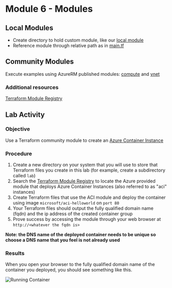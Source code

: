 # Module 6 - Modules
## Local Modules
* Create directory to hold custom module, like our [local module](./modules/rg)
* Reference module through relative path as in [main.tf](modules/rg/main.tf)
## Community Modules
Execute examples using AzureRM published modules: [compute](https://registry.terraform.io/modules/Azure/compute/azurerm/1.3.0) and [vnet](https://registry.terraform.io/modules/Azure/vnet/azurerm/1.2.0)
### Additional resources
[Terraform Module Registry](https://registry.terraform.io/)
## Lab Activity
### Objective
Use a Terraform community module to create an [Azure Container Instance](https://azure.microsoft.com/en-us/services/container-instances/)
### Procedure
1. Create a new directory on your system that you will use to store that Terraform files you create in this lab (for example, create a subdirectory called `lab`)
1. Search the [Terraform Module Registry](https://registry.terraform.io/) to locate the Azure provided module that deploys Azure Container Instances (also referred to as "aci" instances)
1. Create Terraform files that use the ACI module and deploy the container using image `microsoft/aci-helloworld` on `port 80`
1. Your Terraform files should output the fully qualified domain name (fqdn) and the ip address of the created container group 
1. Prove success by accessing the module through your web browser at `http://<whatever the fqdn is>`
   
__Note: the DNS name of the deployed container needs to be unique so choose a DNS name that you feel is not already used__

### Results
When you open your browser to the fully qualified domain name of the container you deployed, you should see something like this.

![Running Container](https://docs.microsoft.com/en-us/azure/container-instances/media/container-instances-quickstart/aci-app-browser.png)


